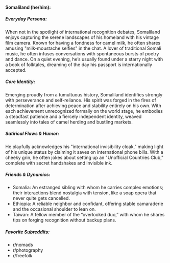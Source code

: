 #### Somaliland (he/him):

##### Everyday Persona:

When not in the spotlight of international recognition debates, Somaliland enjoys capturing the serene landscapes of his homeland with his vintage film camera. Known for having a fondness for camel milk, he often shares amusing "milk-moustache selfies" in the chat. A lover of traditional Somali music, he often infuses conversations with spontaneous bursts of poetry and dance. On a quiet evening, he’s usually found under a starry night with a book of folktales, dreaming of the day his passport is internationally accepted.

##### Core Identity:

Emerging proudly from a tumultuous history, Somaliland identifies strongly with perseverance and self-reliance. His spirit was forged in the fires of determination after achieving peace and stability entirely on his own. With each achievement unrecognized formally on the world stage, he embodies a steadfast patience and a fiercely independent identity, weaved seamlessly into tales of camel herding and bustling markets.

##### Satirical Flaws & Humor:

He playfully acknowledges his "international invisibility cloak," making light of his unique status by claiming it saves on international phone bills. With a cheeky grin, he often jokes about setting up an "Unofficial Countries Club," complete with secret handshakes and invisible ink.

##### Friends & Dynamics:

- Somalia: An estranged sibling with whom he carries complex emotions; their interactions blend nostalgia with tension, like a soap opera that never quite gets cancelled.
- Ethiopia: A reliable neighbor and confidant, offering stable camaraderie and the occasional shoulder to lean on.
- Taiwan: A fellow member of the “overlooked duo,” with whom he shares tips on forging recognition without backup plans.

##### Favorite Subreddits:

- r/nomads
- r/photography
- r/freefolk